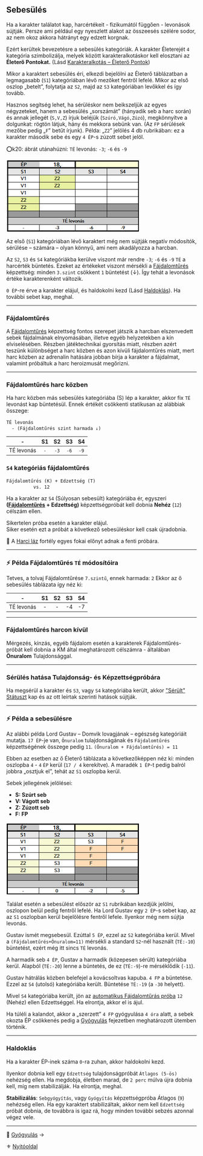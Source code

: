 ## Sebesülés

Ha a karakter találatot kap, harcértékeit - fizikumától függően - levonások sújtják. Persze ami például egy nyeszlett alakot az összeesés szélére sodor, az nem okoz akkora hátrányt egy edzett korgnak.

Ezért kerültek bevezetésre a sebesülés kategóriák. A karakter Életerejét `4` kategória szimbolizálja, melyek között karakteralkotáskor kell elosztani az **Életerő Pontokat.** (Lásd [Karakteralkotás – Életerő Pontok](018_01_ep_kt.md))

Mikor a karaktert sebesülés éri, elkezdi bejelölni az Életerő táblázatban a legmagasabb (`S1`) kategóriában lévő mezőket fentről lefelé. Mikor az első oszlop „betelt”, folytatja az `S2`, majd az `S3` kategóriában levőkkel és így tovább.

Hasznos segítség lehet, ha sérüléskor nem beikszeljük az egyes négyzeteket, hanem a sebesülés „sorszámát” (hányadik seb a harc során) és annak jellegét (`S,V,Z`) írjuk beléjük (`Szúró,Vágó,Zúzó`), megkönnyítve a dolgunkat: rögtön látjuk, hány és mekkora sebünk van. (Az `FP` sérülések mezőbe pedig „`F`” betűt írjunk). Példa: „`Z2`” jelölés 4 db rubrikában: ez a karakter második sebe és egy `4 ÉP`-s zúzott sebet jelöl.

⭕k20: ábrát utánahúzni: `TÉ` levonás:  `-3`; `-6` és `-9`

![](images/02_eletero_tablazat_harcertek_levonassal.png)

Az első (`S1`) kategóriában lévő karaktert még nem sújtják negatív módosítók, sérülése – számára – olyan könnyű, ami nem akadályozza a harcban.

Az `S2`, `S3` és `S4` kategóriákba kerülve viszont már rendre `-3`; `-6` és `-9` `TÉ` a harcérték büntetés. Ezeket az értékeket viszont mérsékli a [Fájdalomtűrés](kepzettsegek.primer.altalanos/fajdalomtures.md) képzettség: minden `3.szint` csökkent `1` büntetést (↓). Így tehát a levonások értéke karakterenként változik.

`0 ÉP`-re érve a karakter elájul, és haldokolni kezd (Lásd [Haldoklás](#haldokl%C3%A1s)). Ha további sebet kap, meghal.

---
### Fájdalomtűrés

A [Fájdalomtűrés](kepzettsegek.primer.altalanos/fajdalomtures.md) képzettség fontos szerepet játszik a harcban elszenvedett sebek fájdalmának elnyomásában, illetve egyéb helyzetekben a kín elviselésében. Részben játéktechnikai gyorsítás miatt, részben azért teszünk különbséget a harc közben és azon kívüli fájdalomtűrés miatt, mert harc közben az adrenalin hatására jobban bírja a karakter a fájdalmat, valamint próbáltuk a harc heroizmusát megőrizni.

---
### Fájdalomtűrés harc közben

Ha harc közben más sebesülés kategóriába (S) lép a karakter, akkor fix `TÉ` levonást kap büntetésül. Ennek értékét csökkenti statikusan az alábbiak összege:

```
TÉ levonás
  - (Fájdalomtűrés szint harmada ↓)
```

|     -      | S1  |  S2  |  S3  |  S4  |
| :--------: | :-: | :--: | :--: | :--: |
| TÉ levonás | `-` | `-3` | `-6` | `-9` |

### `S4` kategóriás fájdalomtűrés

```
Fájdalomtűrés (K) + Edzettség (T)
          vs. 12
```

Ha a karakter az `S4` (Súlyosan sebesült) kategóriába ér, egyszeri **([Fájdalomtűrés](kepzettsegek.primer.altalanos/fajdalomtures.md) + Edzettség)** képzettségpróbát kell dobnia **Nehéz** (`12`) célszám ellen.

Sikertelen próba esetén a karakter elájul.\
Siker esetén ezt a próbát a következő sebesüléskor kell csak újradobnia. 

🔆 A [Harci láz](fortelyok.harci/harci_laz.md) fortély egyes fokai előnyt adnak a fenti próbára.

---
### ⚡ Példa Fájdalomtűrés `TÉ` módosítóira

Tetves, a tolvaj Fájdalomtűrése `7.szintű`, ennek harmada: `2`
Ekkor az ő sebesülés táblázata így néz ki:

|     -      | S1  | S2  | S3  | S4  |
| :--------: | :-: | :-: | :-: | :-: |
| TÉ levonás |  -  |  -  | -4  | -7  |

---
### Fájdalomtűrés harcon kívül

Mérgezés, kínzás, egyéb fájdalom esetén a karakterek Fájdalomtűrés-próbát kell dobnia a KM által meghatározott célszámra - általában **Önuralom** Tulajdonsággal.

---
### Sérülés hatása Tulajdonság- és Képzettségpróbára

Ha megsérül a karakter és `S3`, vagy `S4` kategóriába került, akkor ["Sérült" Státuszt](082_statuszok.md#%EF%B8%8F-s%C3%A9r%C3%BClt-1-s3) kap és az ott leírtak szerinti hatások sújtják.

---
### ⚡ Példa a sebesülésre

Az alábbi példa Lord Gustav – Domvik lovagjának – egészség kategóriáit mutatja. `17 ÉP`-je van, `Önuralom` tulajdonságának és `Fájdalomtűrés` képzettségének összege pedig `11`.
`(Önuralom + Fájdalomtűrés) = 11`

Ebben az esetben az ő Életerő táblázata a következőképpen néz ki: minden oszlopba `4` - `4` `ÉP` kerül (`17 / 4` kerekítve). A maradék `1 ÉP`-t pedig balról jobbra „osztjuk el”, tehát az `S1` oszlopba kerül.

Sebek jellegének jelölései:
- **S: Szúrt seb**
- **V: Vágott seb**
- **Z: Zúzott seb**
- **F: FP**

![](images/03_eletero_lord_gustav.png)

Találat esetén a sebesülést először az `S1` rubrikában kezdjük jelölni, oszlopon belül pedig fentről lefelé. Ha Lord Gustav egy `2 ÉP`-s sebet kap, az az `S1` oszlopban kerül bejelölésre fentről lefele. Ilyenkor még nem sújtja levonás.

Gustav ismét megsebesül. Ezúttal `5 ÉP`, ezzel az `S2` kategóriába kerül. Mivel a `(Fájdalomtűrés+Önuralom=11)` mérsékli a standard `S2`-nél használt (`TÉ:-10`) büntetést, ezért még itt sincs `TÉ` levonás.

A harmadik seb `4 ÉP`, Gustav a harmadik (közepesen sérült) kategóriába kerül. Alapból (`TÉ:-20`) lenne a büntetés, de ez (`TÉ:-9`)-re mérséklődik (`-11`).

Gustav hátrálás közben belefejel a kovácsoltvas kapuba. `4 FP` a büntetése. Ezzel az `S4` (utolsó) kategóriába került. Büntetése `TÉ:-19` (a `-30` helyett).

Mivel `S4` kategóriába került, jön az [automatikus Fájdalomtűrás próba](#s4-kateg%C3%B3ri%C3%A1s-f%C3%A1jdalomt%C5%B1r%C3%A9s) `12` (Nehéz) ellen Edzettséggel. Ha elrontja, akkor el is ájul.

Ha túléli a kalandot, akkor a „szerzett” `4 FP` gyógyulása `4 óra` alatt, a sebek okozta ÉP csökkenés pedig a [Gyógyulás](061_04_gyogyulas.md) fejezetben meghatározott ütemben történik.

---
### Haldoklás

Ha a karakter ÉP-inek száma `0`-ra zuhan, akkor haldokolni kezd.

Ilyenkor dobnia kell egy `Edzettség` tulajdonságpróbát `Átlagos (5-ös)` nehézség ellen. Ha megdobja, életben marad, de `2 perc` múlva újra dobnia kell, míg nem stabilizálják. Ha elrontja, meghal.

**Stabilizálás**: `Sebgyógyítás`, vagy `Gyógyítás` képzettségpróba Átlagos (`9`) nehézség ellen. Ha egy karaktert stabilizáltak, akkor nem kell `Edzettség` próbát dobnia, de továbbra is igaz rá, hogy minden további sebzés azonnal végez vele.

---

🔗 [Gyógyulás](061_04_gyogyulas.md) →

⚜️ [Nyitóoldal](start.md#6-harcrendszer-%EF%B8%8F)

